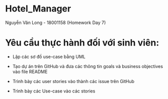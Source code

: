 # Hotel_Manager
Nguyễn Văn Long - 18001158 (Homework Day 7) 

# Yêu cầu thực hành đối với sinh viên: 

- Lập các sơ đồ use-case bằng UML 

- Tạo dự án trên GitHub và đưa các thông tin goals và business objectives vào file README 

- Trình bày các user stories vào thành các issue trên GitHub 

- Trình bày các Use-case vào các stories  


